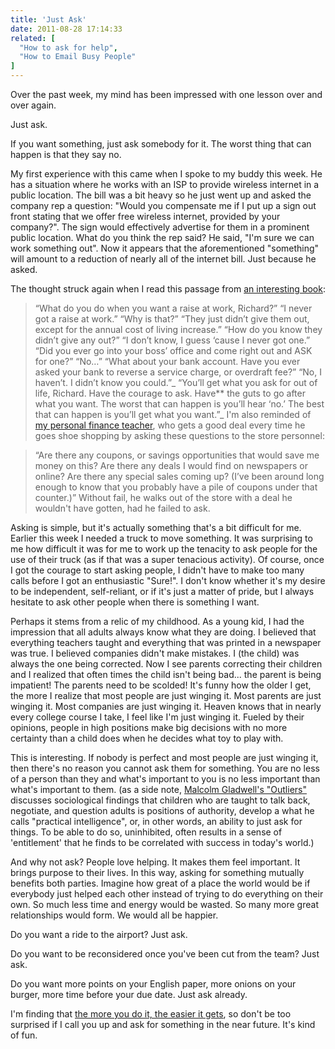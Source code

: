 ```yaml
---
title: 'Just Ask'
date: 2011-08-28 17:14:33
related: [
  "How to ask for help",
  "How to Email Busy People"
]
---
```


Over the past week, my mind has been impressed with one lesson over and over again.

Just ask.

If you want something, just ask somebody for it. The worst thing that can happen is that they say no.

My first experience with this came when I spoke to my buddy this week. He has a situation where he works with an ISP to provide wireless internet in a public location. The bill was a bit heavy so he just went up and asked the company rep a question: "Would you compensate me if I put up a sign out front stating that we offer free wireless internet, provided by your company?". The sign would effectively advertise for them in a prominent public location. What do you think the rep said? He said, "I'm sure we can work something out". Now it appears that the aforementioned "something" will amount to a reduction of nearly all of the internet bill. Just because he asked.

The thought struck again when I read this passage from <a href="http://www.amazon.com/Jackrabbit-Factor-Why-You-Can/dp/0976531011" target="_blank" rel="noopener noreferrer" title="The Jackrabbit Factor">an interesting book</a>:

> “What do you do when you want a raise at work, Richard?” “I never got a raise at work.” “Why is that?” “They just didn’t give them out, except for the annual cost of living increase.” “How do you know they didn’t give any out?” “I don’t know, I guess ‘cause I never got one.” “Did you ever go into your boss’ office and come right out and ASK for one?” “No…” “What about your bank account. Have you ever asked your bank to reverse a service charge, or overdraft fee?” “No, I haven’t. I didn’t know you could.”_ “You’ll get what you ask for out of life, Richard. Have the courage to ask. Have\*\* the guts to go after what you want. The worst that can happen is you’ll hear ‘no.’ The best that can happen is you’ll get what you want.”_
> I'm also reminded of <a href="http://www.scottmarsh.com" target="_blank" rel="noopener noreferrer" title="Scott Marsh">my personal finance teacher</a>, who gets a good deal every time he goes shoe shopping by asking these questions to the store personnel:

> “Are there any coupons, or savings opportunities that would save me money on this? Are there any deals I would find on newspapers or online? Are there any special sales coming up? (I’ve been around long enough to know that you probably have a pile of coupons under that counter.)”
> Without fail, he walks out of the store with a deal he wouldn't have gotten, had he failed to ask.

Asking is simple, but it's actually something that's a bit difficult for me. Earlier this week I needed a truck to move something. It was surprising to me how difficult it was for me to work up the tenacity to ask people for the use of their truck (as if that was a super tenacious activity). Of course, once I got the courage to start asking people, I didn't have to make too many calls before I got an enthusiastic "Sure!". I don't know whether it's my desire to be independent, self-reliant, or if it's just a matter of pride, but I always hesitate to ask other people when there is something I want.

Perhaps it stems from a relic of my childhood. As a young kid, I had the impression that all adults always know what they are doing. I believed that everything teachers taught and everything that was printed in a newspaper was true. I believed companies didn't make mistakes. I (the child) was always the one being corrected. Now I see parents correcting their children and I realized that often times the child isn't being bad... the parent is being impatient! The parents need to be scolded! It's funny how the older I get, the more I realize that most people are just winging it. Most parents are just winging it. Most companies are just winging it. Heaven knows that in nearly every college course I take, I feel like I'm just winging it. Fueled by their opinions, people in high positions make big decisions with no more certainty than a child does when he decides what toy to play with.

This is interesting. If nobody is perfect and most people are just winging it, then there's no reason you cannot ask them for something. You are no less of a person than they and what's important to you is no less important than what's important to them. (as a side note, <a href="http://en.wikipedia.org/wiki/Outliers_(book)" target="_blank" rel="noopener noreferrer" title="Outliers">Malcolm Gladwell's "Outliers"</a> discusses sociological findings that children who are taught to talk back, negotiate, and question adults is positions of authority, develop a what he calls "practical intelligence", or, in other words, an ability to just ask for things. To be able to do so, uninhibited, often results in a sense of 'entitlement' that he finds to be correlated with success in today's world.)

And why not ask? People love helping. It makes them feel important. It brings purpose to their lives. In this way, asking for something mutually benefits both parties. Imagine how great of a place the world would be if everybody just helped each other instead of trying to do everything on their own. So much less time and energy would be wasted. So many more great relationships would form. We would all be happier.

Do you want a ride to the airport? Just ask.

Do you want to be reconsidered once you've been cut from the team? Just ask.

Do you want more points on your English paper, more onions on your burger, more time before your due date. Just ask already.

I'm finding that [the more you do it, the easier it gets][1], so don't be too surprised if I call you up and ask for something in the near future. It's kind of fun.

[1]: http://bryanbraun.com/2011/02/27/fear-and-the-critical-moment/ 'Fear and the Critical Moment'
